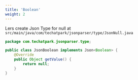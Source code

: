 ```yaml
---
title: 'Boolean'
weight: 2
---
```


Lers create Json Type for null at `src/main/java/com/techatpark/jsonparser/type/JsonNull.java`

```java
package com.techatpark.jsonparser.type;

public class JsonBoolean implements Json<Boolean> {
    @Override
    public Object getValue() {
        return null;
    }
}
```
